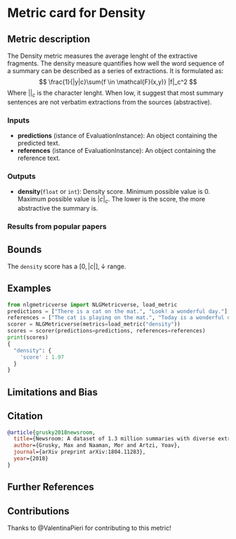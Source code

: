 # Metric card for Density

## Metric description
The Density metric measures the average lenght of the extractive fragments. The density measure quantifies how well the word sequence of a summary can be described as a series of extractions. It is formulated as: $$ \frac{1}{|y|c}\sum{f \in \mathcal{F}(x,y)} |f|_c^2 $$
Where $||_c$ is the character lenght. When low, it suggest that most summary sentences are not verbatim extractions from the sources (abstractive).

### Inputs
- **predictions** (istance of EvaluationInstance): An object containing the predicted text.
- **references** (istance of EvaluationInstance): An object containing the reference text.

### Outputs
- **density**(`float` or `int`): Density score. Minimum possible value is 0. Maximum possible value is $|c|_c$. The lower is the score, the more abstractive the summary is.

### Results from popular papers

## Bounds
The `density` score has a $[0,|c|],\downarrow$ range.

## Examples
```python
from nlgmetricverse import NLGMetricverse, load_metric
predictions = ["There is a cat on the mat.", "Look! a wonderful day."]
references = ["The cat is playing on the mat.", "Today is a wonderful day"]
scorer = NLGMetricverse(metrics=load_metric("density"))
scores = scorer(predictions=predictions, references=references)
print(scores)
{ 
  "density": { 
    'score' : 1.97
  } 
}
```

## Limitations and Bias

## Citation
```bibtex
@article{grusky2018newsroom,
  title={Newsroom: A dataset of 1.3 million summaries with diverse extractive strategies},
  author={Grusky, Max and Naaman, Mor and Artzi, Yoav},
  journal={arXiv preprint arXiv:1804.11283},
  year={2018}
}
```

## Further References

## Contributions
Thanks to @ValentinaPieri for contributing to this metric!